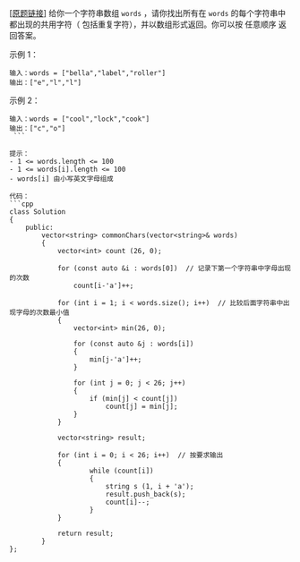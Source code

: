 [[原题链接]](https://leetcode.cn/problems/find-common-characters/) 给你一个字符串数组 `words` ，请你找出所有在 `words` 的每个字符串中都出现的共用字符（ 包括重复字符），并以数组形式返回。你可以按 任意顺序 返回答案。
 

示例 1：
```
输入：words = ["bella","label","roller"]
输出：["e","l","l"]
```

示例 2：
```
输入：words = ["cool","lock","cook"]
输出：["c","o"]
 ```

提示：
- 1 <= words.length <= 100
- 1 <= words[i].length <= 100
- words[i] 由小写英文字母组成

代码：
```cpp
class Solution 
{
    public:
        vector<string> commonChars(vector<string>& words) 
        {
            vector<int> count (26, 0);

            for (const auto &i : words[0])  // 记录下第一个字符串中字母出现的次数
                count[i-'a']++;

            for (int i = 1; i < words.size(); i++)  // 比较后面字符串中出现字母的次数最小值
            {
                vector<int> min(26, 0);

                for (const auto &j : words[i])
                {
                    min[j-'a']++;
                }

                for (int j = 0; j < 26; j++)
                {
                    if (min[j] < count[j])
                        count[j] = min[j];
                }
            }

            vector<string> result;

            for (int i = 0; i < 26; i++)  // 按要求输出
            {
                    while (count[i])
                    {
                        string s (1, i + 'a');
                        result.push_back(s);
                        count[i]--;
                    }    
            }
            
            return result;
        }
};
```
